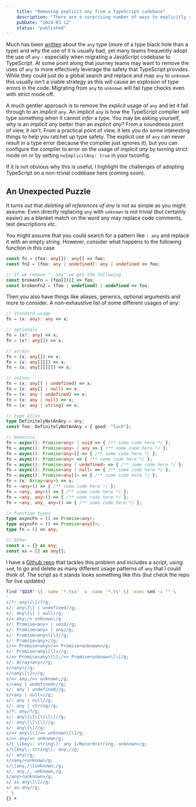 ```yaml
---
    title: "Removing explicit any from a TypeScript codebase"
    description: "There are a surprising number of ways to explicitly rely on the any 'type' in TypeScript. Enough that it makes a search and delete not as trivial as you would think."
    pubDate: "2024-03-12"
    status: "published"
---
```

Much has been [written](https://betterprogramming.pub/typescript-into-the-unknown-4c19d913cb15) about the `any` type (more of a type black hole than a type) and why the use of it is usually bad, yet many teams frequently adopt the use of `any` - especially when migrating a JavaScript codebase to TypeScript. At some point along that journey teams may want to remove the uses of `any` to more effectively leverage the safety that TypeScript provides. While they could just do a global search and replace and map `any` to `unknown` this usually isn't a viable strategy as this will cause an explosion of type errors in the code. Migrating from `any` to `unknown` will fail type checks even with strict mode off.

A much gentler approach is to remove the _explicit_ usage of `any` and let it fall through to an _implicit_ `any`. An _implicit_ `any` is how the TypeScript compiler will type something when it cannot _infer_ a type. You may be asking yourself, why is an _implicit any_ better than an _explicit any_? From a soundness point of view, it isn't. From a practical point of view, it lets you do some interesting things to help you ratchet up type safety. The explicit use of `any` can never result in a type error (because the compiler just ignores it), but you can configure the compiler to error on the usage of _implicit any_ by turning strict mode on or by setting `noImplicitAny: true` in your tsconfig.

If it is not obvious why this is useful, I highlight the challenges of adopting TypeScript on a non-trivial codebase here (coming soon).

## An Unexpected Puzzle
It turns out that _deleting all references of any_ is not as simple as you might assume. Even directly replacing `any` with `unknown` is not trivial (but certainly easier) as a blanket match on the word any may replace code comments, test descriptions etc.

You might assume that you could search for a pattern like `: any` and replace it with an empty string. However, consider what happens to the following function in this case

```typescript
const fn = (foo: any[]): any[] => foo;
const fn2 = (foo: any | undefined): any | undefined => foo;

// If we remove ": any" we get the following
const brokenFn = (foo[])[] => foo;
const brokenFn2 = (foo | undefined) | undefined => foo;
```
Then you also have things like aliases, generics, optional arguments and more to consider. A non-exhaustive list of some different usages of any:

```typescript
// standard usage
fn = (x: any): any => x;

// optionals
fn = (x?: any) => x;
fn = (x?: any[]) => x;

// arrays
fn = (x: any[]) => x;
fn = (x: any[][]) => x;
fn = (x: any[][][]) => x;

// unions
fn = (x: any[] | undefined) => x;
fn = (x: any[] | null) => x;
fn = (x: any | undefined) => x;
fn = (x: any | null) => x;
fn = (x: any | string) => x;

// type alias
type DefinitelyNotAnAny = any;
const foo: DefinitelyNotAnAny = { good: "luck"};

// Generics
fn = async(): Promise<any> | void => { /** some code here */ };
fn = async(): Promise<any> | any => { /** some code here */ };
fn = async(): Promise<any>[] => { /** some code here */ };
fn = async(): Promise<any> => { /** some code here */ };
fn = async(): Promise<any | undefined> => { /** some code here */ };
fn = async(): Promise<any | null> => { /** some code here */ };
fn = async(): Promise<any[]> => { /** some code here */ };
fn = (x: Array<any>) => x;
fn = <any>() => { /** some code here */ };
fn = <any, any>() => { /** some code here */ };
fn = <any, any>() => { /** some code here */ };
fn = <any, any, any>() => { /** some code here */ };

// function types
type asyncFn = () => Promise<any>;
type asyncFn = () => Promise<any[]>;
type fn = () => any;

// Other
const x = {} as any;
const xs = [] as any[];
```

I have a [Github repo](https://github.com/mtimbs/replace-explicit-any) that tackles this problem and includes a script, using `sed`, to go and delete as many different usage patterns of `any` that I could think of. The script as it stands looks something like this (but check the repo for live updates)

```bash
find "$DIR" \( -name '*.tsx' -o -name '*.ts' \) -exec sed -i "" \
'
s/?: any\[\]/?/g;
s/: any\[\] | undefined//g;
s/: any\[\] | null//g;
s/= any;/= unknown;/g
s/: Promise<any> | void//g;
s/: Promise<any> | any//g;
s/: Promise<any>\[\]//g;
s/: Promise<any>//g;
s/=> Promise<any>/=> Promise<unknown>/g;
s/: Promise<any\[\]>//g;
s/=> Promise<any\[\];/=> Promise<unknown\[\]/g;
s/: Array<any>//g;
s/<any>//g;
s/<any\[\]>//g;
s/=> any;/=> unknown;/g;
s/<any | undefined>//g;
s/: any | undefined//g;
s/<any | null>//g;
s/: any | null//g;
s/: any | string//g;
s/?: any/?/g;
s/: any\[\]\[\]\[\]//g;
s/: any\[\]\[\]//g;
s/: any\[\]//g;
s/=> any\[\]/=> unknown\[\]/g;
s/=> any/=> unknown/g;
s/{ \[key\: string\]: any }/Record<string, unknown>/g;
s/\[key\: string\]: any;//g;
s/: any//g;
s/<any/<unknown/g;
s/\[any,/\[unknown,/g;
s/, any,/, unknown,/g;
s/any>/unknown>/g;
s/ as any\[\]//g;
s/ as any//g;
' \
{} +
```
